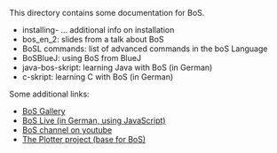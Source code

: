 This directory contains some documentation for BoS. 
* installing- ... additional info on installation 
* bos_en_2: slides from a talk about BoS
* BoSL commands: list of advanced commands in the boS Language
* BoSBlueJ: using BoS from BlueJ
* java-bos-skript: learning Java with BoS (in German)
* c-skript: learning C with BoS (in German)

Some additional links:
* [BoS Gallery](https://hosting.iem.thm.de/user/euler/gallery2/index.php?inhalt=home "some screenshots from BoS projects")
* [BoS Live (in German, using JavaScript)](https://hosting.iem.thm.de/user/euler/gallery2/index.php?inhalt=live "first live version")
* [BoS channel on youtube](https://www.youtube.com/channel/UCElCYEug97vk-LvFMI6k3ow/videos "some videos")
* [The Plotter project (base for BoS)](https://hosting.iem.thm.de/user/euler/plotter/index.php "plotter docu")


